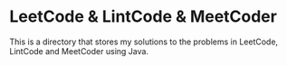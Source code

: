 # LeetCode & LintCode & MeetCoder
This is a directory that stores my solutions to the problems in LeetCode, LintCode and MeetCoder using Java.
